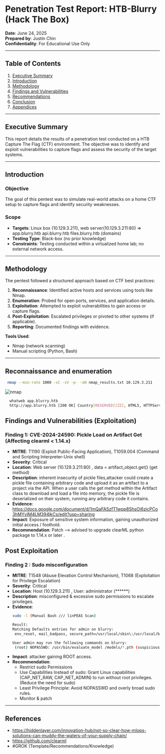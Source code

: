 # Penetration Test Report: HTB-Blurry (Hack The Box)

**Date**: June 24, 2025  
**Prepared by**: Justin Chin  
**Confidentiality**: For Educational Use Only  

---

## Table of Contents
1. [Executive Summary](#executive-summary)
2. [Introduction](#introduction)
3. [Methodology](#methodology)
4. [Findings and Vulnerabilities](#findings-and-vulnerabilities)
5. [Recommendations](#recommendations)
6. [Conclusion](#conclusion)
7. [Appendices](#appendices)

---

## Executive Summary
This report details the results of a penetration test conducted on a HTB Capture The Flag (CTF) environment. The objective was to identify and exploit vulnerabilities to capture flags and assess the security of the target systems. 

---

## Introduction
### Objective
The goal of this pentest was to simulate real-world attacks on a home CTF setup to capture flags and identify security weaknesses.

### Scope
- **Targets**: Linux box (10.129.3.211), web server(10.129.3.211:80) => app.blurry.htb api.blurry.htb files.blurry.htb (domains)
- **Testing Type**: Black-box (no prior knowledge) 
- **Constraints**: Testing conducted within a virtualized home lab; no external network access.

---

## Methodology
The pentest followed a structured approach based on CTF best practices:
1. **Reconnaissance**: Identified active hosts and services using tools like Nmap.
2. **Enumeration**: Probed for open ports, services, and application details.
3. **Exploitation**: Attempted to exploit vulnerabilities to gain access or capture flags.
4. **Post-Exploitation**: Escalated privileges or pivoted to other systems (if applicable).
5. **Reporting**: Documented findings with evidence.

**Tools Used**:
- Nmap (network scanning)
- Manual scripting (Python, Bash)

---
## Reconnaissance and enumeration
 ```Bash
  nmap --min-rate 1000 -sC -sV -p- -oN nmap_results.txt 10.129.3.211
```
![nmap](https://github.com/user-attachments/assets/029cf4b6-f424-45af-aed4-b6015a524927)

```Bash
  whatweb app.blurry.htb
  http://app.blurry.htb [200 OK] Country[RESERVED][ZZ], HTML5, HTTPServer[nginx/1.18.0], IP[10.129.3.211], Script[module], Title[ClearML], nginx[1.18.0]

```

## Findings and Vulnerabilities (Exploitation)

### Finding 1: CVE-2024-24590: Pickle Load on Artifact Get (Affecting clearml < 1.14.x)
- **MITRE**: T1190 (Exploit Public-Facing Application), T1059.004 (Command and Scripting Interpreter-Unix shell)
- **Severity**: Critical
- **Location**: Web server (10.129.3.211:80) , data = artifact_object.get() (get method)
- **Description**: inherent insecurity of pickle files,attacker could create a pickle file containing arbitrary code and upload it as an artifact to a project    via the API. When a user calls the get method within the Artifact class to download and load a file into memory, the pickle file is deserialized on their     system, running any arbitrary code it contains.
- **Evidence**: https://docs.google.com/document/d/1mQaFASzfT1wpp8ShsOi6zicPCo3hMYvIM4LM394lkCs/edit?usp=sharing
- **Impact**: Exposure of sensitive system information, gaining unauthorized initial access / foothold.
- **Recommendation**: Patch --> advised to upgrade clearML python package to 1.14.x or later . 

## Post Exploitation

### Finding 2 : Sudo misconfiguration
- **MITRE**: T1548 (Abuse Elevation Control Mechanism), T1068 (Exploitation for Privilege Escalation)
- **Severity**: Critical
- **Location**: Host (10.129.3.211) , User: administrator (******)
- **Description**: misconfigured & excessive sudo permissions to escalate privileges.
- **Evidence**: 
   ```Bash
  sudo -l (Manual Bash /// linPEAS Scan)
   
  Result:
  Matching Defaults entries for admin on blurry:
    env_reset, mail_badpass, secure_path=/usr/local/sbin\:/usr/local/bin\:/usr/sbin\:/usr/bin\:/sbin\:/bin

  User admin may run the following commands on blurry:
    (root) NOPASSWD: /usr/bin/evaluate_model /models/*.pth (suspicious)

   ```
- **Impact**: attacker gaining ROOT access. 
- **Recommendation**:
  - Restrict sudo Permissions
  - Use Capabilities Instead of sudo: Grant Linux capabilities (CAP_NET_RAW, CAP_NET_ADMIN) to run without root privileges.
    (Reduce the need for sudo)
  - Least Privilege Principle: Avoid NOPASSWD and overly broad sudo rules.
  - Monitor & patch


---

## References
- https://hiddenlayer.com/innovation-hub/not-so-clear-how-mlops-solutions-can-muddy-the-waters-of-your-supply-chain/
- https://github.com/clearml
- #GROK (Template/Recommendations/Knowledge)

